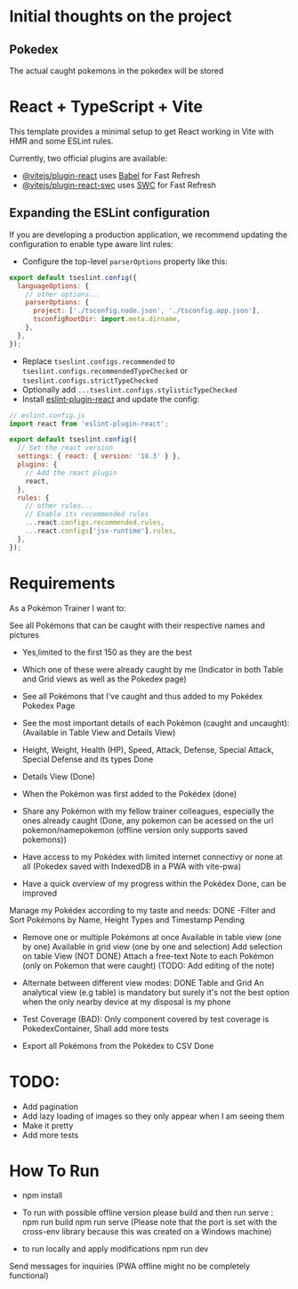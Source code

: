 # Initial thoughts on the project

## Pokedex

The actual caught pokemons in the pokedex will be stored

# React + TypeScript + Vite

This template provides a minimal setup to get React working in Vite with HMR and some ESLint rules.

Currently, two official plugins are available:

- [@vitejs/plugin-react](https://github.com/vitejs/vite-plugin-react/blob/main/packages/plugin-react/README.md) uses [Babel](https://babeljs.io/) for Fast Refresh
- [@vitejs/plugin-react-swc](https://github.com/vitejs/vite-plugin-react-swc) uses [SWC](https://swc.rs/) for Fast Refresh

## Expanding the ESLint configuration

If you are developing a production application, we recommend updating the configuration to enable type aware lint rules:

- Configure the top-level `parserOptions` property like this:

```js
export default tseslint.config({
  languageOptions: {
    // other options...
    parserOptions: {
      project: ['./tsconfig.node.json', './tsconfig.app.json'],
      tsconfigRootDir: import.meta.dirname,
    },
  },
});
```

- Replace `tseslint.configs.recommended` to `tseslint.configs.recommendedTypeChecked` or `tseslint.configs.strictTypeChecked`
- Optionally add `...tseslint.configs.stylisticTypeChecked`
- Install [eslint-plugin-react](https://github.com/jsx-eslint/eslint-plugin-react) and update the config:

```js
// eslint.config.js
import react from 'eslint-plugin-react';

export default tseslint.config({
  // Set the react version
  settings: { react: { version: '18.3' } },
  plugins: {
    // Add the react plugin
    react,
  },
  rules: {
    // other rules...
    // Enable its recommended rules
    ...react.configs.recommended.rules,
    ...react.configs['jsx-runtime'].rules,
  },
});
```

# Requirements

As a Pokémon Trainer I want to:

See all Pokémons that can be caught with their respective names and pictures

- Yes,limited to the first 150 as they are the best

- Which one of these were already caught by me
  (Indicator in both Table and Grid views as well as the Pokedex page)

- See all Pokémons that I've caught and thus added to my Pokédex
  Pokedex Page

- See the most important details of each Pokémon (caught and uncaught):
  (Available in Table View and Details View)
- Height, Weight, Health (HP), Speed, Attack, Defense, Special Attack, Special Defense and its types Done
- Details View (Done)
- When the Pokémon was first added to the Pokédex (done)

- Share any Pokémon with my fellow trainer colleagues, especially the ones already caught (Done, any pokemon can be acessed on the url pokemon/namepokemon (offline version only supports saved pokemons))

- Have access to my Pokédex with limited internet connectivy or none at all (Pokedex saved with IndexedDB in a PWA with vite-pwa)

- Have a quick overview of my progress within the Pokédex Done, can be improved

Manage my Pokédex according to my taste and needs: DONE
-Filter and Sort Pokémons by Name, Height Types and Timestamp Pending

- Remove one or multiple Pokémons at once
  Available in table view (one by one)
  Available in grid view (one by one and selection)
  Add selection on table View (NOT DONE)
  Attach a free-text Note to each Pokémon (only on Pokemon that were caught) (TODO: Add editing of the note)

- Alternate between different view modes: DONE Table and Grid
  An analytical view (e.g table) is mandatory but surely it's not the best option when the only nearby device at my disposal is my phone

- Test Coverage (BAD): Only component covered by test coverage is PokedexContainer, Shall add more tests

- Export all Pokémons from the Pokédex to CSV Done

# TODO:

- Add pagination
- Add lazy loading of images so they only appear when I am seeing them
- Make it pretty
- Add more tests

# How To Run

- npm install

- To run with possible offline version please build and then run serve :
  npm run build
  npm run serve
  (Please note that the port is set with the cross-env library because this was created on a Windows machine)
- to run locally and apply modifications npm run dev

Send messages for inquiries (PWA offline might no be completely functional)
